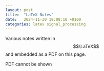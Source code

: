 ```yaml
---
layout: post
title:  "LaTeX Notes"
date:   2024-11-30 19:08:10 +0100
categories: latex signal_processing
---
```


Various notes written in $$\LaTeX$$ and embedded as a PDF on this page.
<object data="{{ site.url }}{{ site.baseurl }}/submodules/latex-notes/out/signal_processing.pdf" width="1000" height="1000" type='application/pdf'>
<p>PDF cannot be shown</p>
</object>

